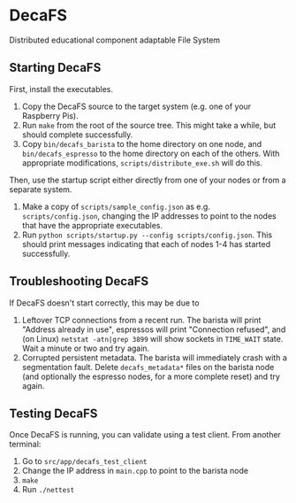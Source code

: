 DecaFS
=================
Distributed educational component adaptable File System

Starting DecaFS
---------------
First, install the executables.

 1. Copy the DecaFS source to the target system (e.g. one of your Raspberry Pis).
 2. Run `make` from the root of the source tree. This might take a while, but should complete successfully.
 3. Copy `bin/decafs_barista` to the home directory on one node, and `bin/decafs_espresso` to the home directory on each of the others. With appropriate modifications, `scripts/distribute_exe.sh` will do this.

Then, use the startup script either directly from one of your nodes or from a separate system.

 1. Make a copy of `scripts/sample_config.json` as e.g. `scripts/config.json`, changing the IP addresses to point to the nodes that have the appropriate executables.
 2. Run `python scripts/startup.py --config scripts/config.json`. This should print messages indicating that each of nodes 1-4 has started successfully.
 
Troubleshooting DecaFS
----------------------
If DecaFS doesn't start correctly, this may be due to

 1. Leftover TCP connections from a recent run. The barista will print "Address already in use", espressos will print "Connection refused", and (on Linux) `netstat -atn|grep 3899` will show sockets in `TIME_WAIT` state. Wait a minute or two and try again.
 2. Corrupted persistent metadata. The barista will immediately crash with a segmentation fault. Delete `decafs_metadata*` files on the barista node (and optionally the espresso nodes, for a more complete reset) and try again.

Testing DecaFS
--------------
Once DecaFS is running, you can validate using a test client. From another terminal:

 1. Go to `src/app/decafs_test_client`
 2. Change the IP address in `main.cpp` to point to the barista node
 3. `make`
 4. Run `./nettest`
